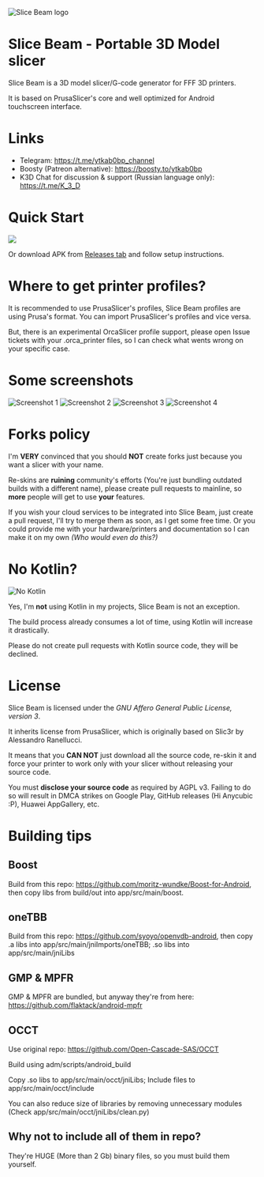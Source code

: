 ![Slice Beam logo](/.github/img/icon.png)
# Slice Beam - Portable 3D Model slicer
Slice Beam is a 3D model slicer/G-code generator for FFF 3D printers.

It is based on PrusaSlicer's core and well optimized for Android touchscreen interface.

# Links
- Telegram: https://t.me/ytkab0bp_channel
- Boosty (Patreon alternative): https://boosty.to/ytkab0bp
- K3D Chat for discussion & support (Russian language only): https://t.me/K_3_D

# Quick Start
[<img src="/.github/img/getongp.svg">](https://play.google.com/store/apps/details?id=ru.ytkab0bp.slicebeam)

Or download APK from [Releases tab](https://github.com/utkabobr/SliceBeam/releases/latest) and follow setup instructions.

# Where to get printer profiles?

It is recommended to use PrusaSlicer's profiles, Slice Beam profiles are using Prusa's format. You can import PrusaSlicer's profiles and vice versa.

But, there is an experimental OrcaSlicer profile support, please open Issue tickets with your .orca_printer files, so I can check what wents wrong on your specific case.

# Some screenshots
![Screenshot 1](/.github/img/screen1.png) ![Screenshot 2](/.github/img/screen2.png) ![Screenshot 3](/.github/img/screen3.png) ![Screenshot 4](/.github/img/screen4.png)

# Forks policy
I'm **VERY** convinced that you should **NOT** create forks just because you want a slicer with your name.

Re-skins are **ruining** community's efforts (You're just bundling outdated builds with a different name), please create pull requests to mainline, so **more** people will get to use **your** features.

If you wish your cloud services to be integrated into Slice Beam, just create a pull request, I'll try to merge them as soon, as I get some free time. Or you could provide me with your hardware/printers and documentation so I can make it on my own _(Who would even do this?)_

# No Kotlin?
![No Kotlin](/.github/img/nokt.jpg)

Yes, I'm **not** using Kotlin in my projects, Slice Beam is not an exception.

The build process already consumes a lot of time, using Kotlin will increase it drastically.

Please do not create pull requests with Kotlin source code, they will be declined.

# License
Slice Beam is licensed under the  _GNU Affero General Public License, version 3_.

It inherits license from PrusaSlicer, which is originally based on Slic3r by Alessandro Ranellucci.

It means that you **CAN NOT** just download all the source code, re-skin it and force your printer to work only with your slicer without releasing your source code.

You must **disclose your source code** as required by AGPL v3. Failing to do so will result in DMCA strikes on Google Play, GitHub releases (Hi Anycubic :P), Huawei AppGallery, etc.

# Building tips
## Boost
Build from this repo: https://github.com/moritz-wundke/Boost-for-Android, then copy libs from build/out into app/src/main/boost.

## oneTBB
Build from this repo: https://github.com/syoyo/openvdb-android, then copy .a libs into app/src/main/jniImports/oneTBB; .so libs into app/src/main/jniLibs

## GMP & MPFR
GMP & MPFR are bundled, but anyway they're from here: https://github.com/flaktack/android-mpfr

## OCCT
Use original repo: https://github.com/Open-Cascade-SAS/OCCT

Build using adm/scripts/android_build

Copy .so libs to app/src/main/occt/jniLibs; Include files to app/src/main/occt/include

You can also reduce size of libraries by removing unnecessary modules (Check app/src/main/occt/jniLibs/clean.py)

## Why not to include all of them in repo?
They're HUGE (More than 2 Gb) binary files, so you must build them yourself.
